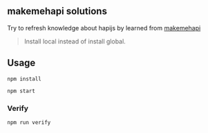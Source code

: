 makemehapi solutions
---

Try to refresh knowledge about hapijs by learned from [makemehapi](https://github.com/hapijs/makemehapi)

> Install local instead of install global.

## Usage

```
npm install

npm start
```

### Verify

```
npm run verify
```